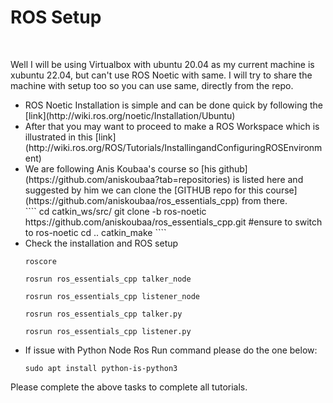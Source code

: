 <h1>ROS Setup</h1>

<br>
<p>Well I will be using Virtualbox with ubuntu 20.04 as my current machine is xubuntu 22.04, but can't use ROS Noetic with same.
I will try to share the machine with setup too so you can use same, directly from the repo.</p>

<p>
<ul>
<li>ROS Noetic Installation is simple and can be done quick by following the [link](http://wiki.ros.org/noetic/Installation/Ubuntu)</li>

<li>After that you may want to proceed to make a ROS Workspace which is illustrated in this [link](http://wiki.ros.org/ROS/Tutorials/InstallingandConfiguringROSEnvironment)</li>

<li>We are following Anis Koubaa's course so [his github](https://github.com/aniskoubaa?tab=repositories) is listed here and suggested by him we can clone the [GITHUB repo for this course](https://github.com/aniskoubaa/ros_essentials_cpp) from there.</li>
````
cd catkin_ws/src/
git clone -b ros-noetic https://github.com/aniskoubaa/ros_essentials_cpp.git
#ensure to switch to ros-noetic
cd ..
catkin_make
````
<li>Check the installation and ROS setup</li>

````
roscore
````
````
rosrun ros_essentials_cpp talker_node
````
````
rosrun ros_essentials_cpp listener_node
````
````
rosrun ros_essentials_cpp talker.py
````
````
rosrun ros_essentials_cpp listener.py
````

<li>If issue with Python Node Ros Run command please do the one below:</li>

````
sudo apt install python-is-python3
````
</ul>
</p>

<p> Please complete the above tasks to complete all tutorials. </p>

